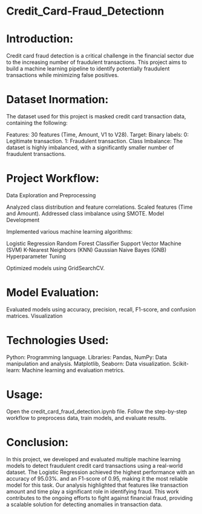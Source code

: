 # Credit_Card-Fraud_Detectionn
# **Introduction:**

Credit card fraud detection is a critical challenge in the financial sector due to the increasing number of fraudulent transactions. This project aims to build a machine learning pipeline to identify potentially fraudulent transactions while minimizing false positives.

# **Dataset Inormation:**

The dataset used for this project is masked credit card transaction data, containing the following:

Features: 30 features (Time, Amount, V1 to V28).
Target: Binary labels:
0: Legitimate transaction.
1: Fraudulent transaction.
Class Imbalance: The dataset is highly imbalanced, with a significantly smaller number of fraudulent transactions.

# **Project Workflow:**

Data Exploration and Preprocessing

Analyzed class distribution and feature correlations.
Scaled features (Time and Amount).
Addressed class imbalance using SMOTE.
Model Development

Implemented various machine learning algorithms:

Logistic Regression
Random Forest Classifier
Support Vector Machine (SVM)
K-Nearest Neighbors (KNN)
Gaussian Naive Bayes (GNB)
Hyperparameter Tuning

Optimized models using GridSearchCV.

# **Model Evaluation:**

Evaluated models using accuracy, precision, recall, F1-score, and confusion matrices.
Visualization



# **Technologies Used:**

Python: Programming language.
Libraries:
Pandas, NumPy: Data manipulation and analysis.
Matplotlib, Seaborn: Data visualization.
Scikit-learn: Machine learning and evaluation metrics.

# **Usage:**

Open the credit_card_fraud_detection.ipynb file.
Follow the step-by-step workflow to preprocess data, train models, and evaluate results.

# **Conclusion:**

In this project, we developed and evaluated multiple machine learning models to detect fraudulent credit card transactions using a real-world dataset. The Logistic Regression achieved the highest performance with an accuracy of 95.03%. and an F1-score of 0.95, making it the most reliable model for this task. Our analysis highlighted that features like transaction amount and time play a significant role in identifying fraud. This work contributes to the ongoing efforts to fight against financial fraud, providing a scalable solution for detecting anomalies in transaction data.


